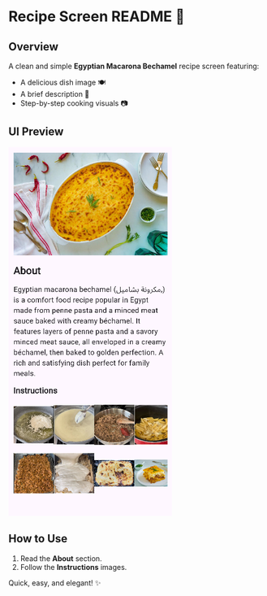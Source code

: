 # Recipe Screen README 💫  

## Overview  
A clean and simple **Egyptian Macarona Bechamel** recipe screen featuring:  
- A delicious dish image 🍽️  
- A brief description 📖  
- Step-by-step cooking visuals 📷  

## UI Preview  
![Recipe Screen](lib/images/UI.png)  

## How to Use  
1. Read the **About** section.  
2. Follow the **Instructions** images.  

Quick, easy, and elegant! ✨
